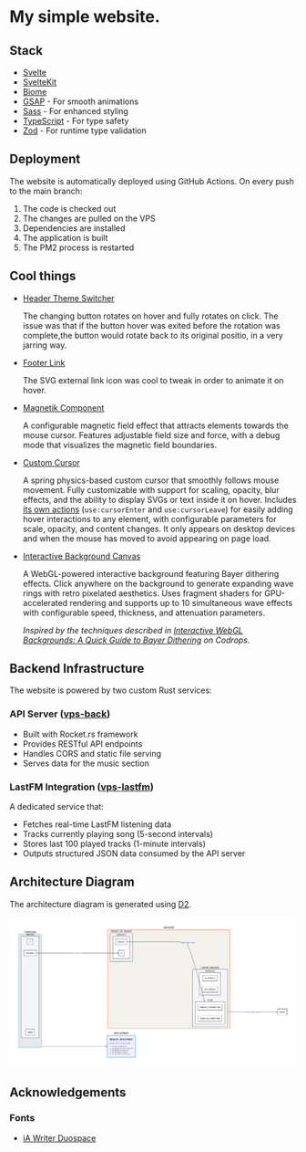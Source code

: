# My simple website.

## Stack
- [Svelte](https://svelte.dev/)
- [SvelteKit](https://kit.svelte.dev/)
- [Biome](https://biomejs.dev/)
- [GSAP](https://greensock.com/gsap/) - For smooth animations
- [Sass](https://sass-lang.com/) - For enhanced styling
- [TypeScript](https://www.typescriptlang.org/) - For type safety
- [Zod](https://zod.dev/) - For runtime type validation

## Deployment
The website is automatically deployed using GitHub Actions. On every push to the main branch:
1. The code is checked out
2. The changes are pulled on the VPS
3. Dependencies are installed
4. The application is built
5. The PM2 process is restarted

## Cool things
- [Header Theme Switcher](src/lib/components/header-footer/Header.svelte)

    The changing button rotates on hover and fully rotates on click.
    The issue was that if the button hover was exited before the rotation was complete,the button would rotate back to its original positio, in a very jarring way.

- [Footer Link](src/lib/components/header-footer/Footer.svelte)

    The SVG external link icon was cool to tweak in order to animate it on hover.

- [Magnetik Component](./src/lib/components/Magnetik.svelte)

    A configurable magnetic field effect that attracts elements towards the mouse cursor. Features adjustable field size and force, with a debug mode that visualizes the magnetic field boundaries.

- [Custom Cursor](./src/lib/components/Cursor.svelte)

  A spring physics-based custom cursor that smoothly follows mouse movement. Fully customizable with support for
  scaling, opacity, blur effects, and the ability to display SVGs or text inside it on hover.
  Includes [its own actions](./src/lib/actions/cursor.ts) (`use:cursorEnter`
  and `use:cursorLeave`) for easily adding hover interactions to any element, with configurable parameters for
  scale, opacity, and content changes.
  It only appears on desktop devices and when the mouse has moved to avoid appearing on page load.

- [Interactive Background Canvas](./src/lib/components/BackgroundCanvas.svelte)

  A WebGL-powered interactive background featuring Bayer dithering effects. Click anywhere on the background to generate expanding wave rings with retro pixelated aesthetics. Uses fragment shaders for GPU-accelerated rendering and supports up to 10 simultaneous wave effects with configurable speed, thickness, and attenuation parameters.
  
  *Inspired by the techniques described in [Interactive WebGL Backgrounds: A Quick Guide to Bayer Dithering](https://tympanus.net/codrops/2025/07/30/interactive-webgl-backgrounds-a-quick-guide-to-bayer-dithering/) on Codrops.*

## Backend Infrastructure
The website is powered by two custom Rust services:

### API Server ([vps-back](https://github.com/TomPlanche/vps-back))
- Built with Rocket.rs framework
- Provides RESTful API endpoints
- Handles CORS and static file serving
- Serves data for the music section

### LastFM Integration ([vps-lastfm](https://github.com/TomPlanche/vps-lastfm))
A dedicated service that:
- Fetches real-time LastFM listening data
- Tracks currently playing song (5-second intervals)
- Stores last 100 played tracks (1-minute intervals)
- Outputs structured JSON data consumed by the API server

## Architecture Diagram
The architecture diagram is generated using [D2](https://d2lang.com/).

![Architecture Diagram](./static/architecture.png)

## Acknowledgements
### Fonts
- [iA Writer Duospace](https://github.com/iaolo/iA-Fonts)
